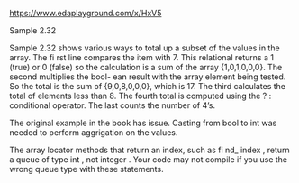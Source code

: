https://www.edaplayground.com/x/HxV5

Sample 2.32

Sample 2.32 shows various ways to total up a subset of the values in the array.
The fi rst line compares the item with 7. This relational returns a 1 (true) or 0 (false)
so the calculation is a sum of the array {1,0,1,0,0,0}. The second multiplies the bool-
ean result with the array element being tested. So the total is the sum of {9,0,8,0,0,0},
which is 17. The third calculates the total of elements less than 8. The fourth total is
computed using the ? : conditional operator. The last counts the number of 4’s.

The original example in the book has issue. Casting from bool to int was needed to perform aggrigation on the values.


The array locator methods that return an index, such as fi nd_
index , return a queue of type int , not integer . Your code
may not compile if you use the wrong queue type with these
statements.